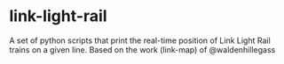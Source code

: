 # link-light-rail
A set of python scripts that print the real-time position of Link Light Rail trains on a given line. Based on the work (link-map) of @waldenhillegass

